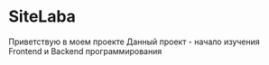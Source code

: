 # SiteLaba
Приветствую в моем проекте
Данный проект - начало изучения Frontend и Backend программирования
